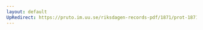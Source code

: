 ```yaml
---
layout: default
UpRedirect: https://pruto.im.uu.se/riksdagen-records-pdf/1871/prot-1871-urtima-fk--922.pdf
---
```

